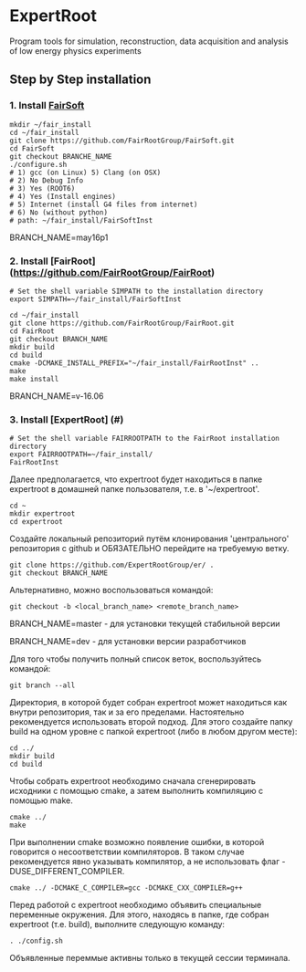 # ExpertRoot
Program tools for simulation, reconstruction, data acquisition and analysis of low energy physics experiments

## Step by Step installation
### 1. Install [FairSoft](https://github.com/FairRootGroup/FairSoft/tree/dev)

```
mkdir ~/fair_install
cd ~/fair_install
git clone https://github.com/FairRootGroup/FairSoft.git
cd FairSoft
git checkout BRANCHE_NAME
./configure.sh
# 1) gcc (on Linux) 5) Clang (on OSX)
# 2) No Debug Info
# 3) Yes (ROOT6)
# 4) Yes (Install engines)
# 5) Internet (install G4 files from internet)
# 6) No (without python)
# path: ~/fair_install/FairSoftInst
```
BRANCH_NAME=may16p1

### 2. Install [FairRoot] (https://github.com/FairRootGroup/FairRoot)

```
# Set the shell variable SIMPATH to the installation directory
export SIMPATH=~/fair_install/FairSoftInst

cd ~/fair_install
git clone https://github.com/FairRootGroup/FairRoot.git
cd FairRoot
git checkout BRANCH_NAME
mkdir build
cd build
cmake -DCMAKE_INSTALL_PREFIX="~/fair_install/FairRootInst" ..
make
make install
```
BRANCH_NAME=v-16.06

### 3. Install [ExpertRoot] (#)

```
# Set the shell variable FAIRROOTPATH to the FairRoot installation directory
export FAIRROOTPATH=~/fair_install/
FairRootInst
```

Далее предполагается, что expertroot будет находиться в папке expertroot в домашней папке пользователя, т.е. в '~/expertroot'.

```
cd ~
mkdir expertroot
cd expertroot
```

Создайте локальный репозиторий путём клонирования 'центрального' репозитория с github и ОБЯЗАТЕЛЬНО перейдите на требуемую ветку.

```
git clone https://github.com/ExpertRootGroup/er/ .
git checkout BRANCH_NAME
```

Альтернативно, можно воспользоваться командой:

```
git checkout -b <local_branch_name> <remote_branch_name>
```

BRANCH_NAME=master - для установки текущей стабильной версии

BRANCH_NAME=dev - для установки версии разработчиков

Для того чтобы получить полный список веток, воспользуйтесь командой:

```
git branch --all
```

Директория, в которой будет собран expertroot может находиться как внутри репозитория, так и за его пределами.
Настоятельно рекомендуется использовать второй подход.
Для этого создайте папку build на одном уровне с папкой expertroot (либо в любом другом месте):

```
cd ../
mkdir build
cd build
```

Чтобы собрать expertroot необходимо сначала сгенерировать исходники с помощью cmake, а затем выполнить компиляцию с помощью make.

```
cmake ../
make
```

При выполнении cmake возможно появление ошибки, в которой говорится о несоответствии компиляторов.
В таком случае рекомендуется явно указывать компилятор, а не использовать флаг -DUSE_DIFFERENT_COMPILER.

```
cmake ../ -DCMAKE_C_COMPILER=gcc -DCMAKE_CXX_COMPILER=g++
```

Перед работой с expertroot необходимо объявить специальные переменные окружения. Для этого, находясь в папке, где собран expertroot (т.е. build), выполните следующую команду:

```
. ./config.sh
```

Объявленные переммые активны только в текущей сессии терминала.
